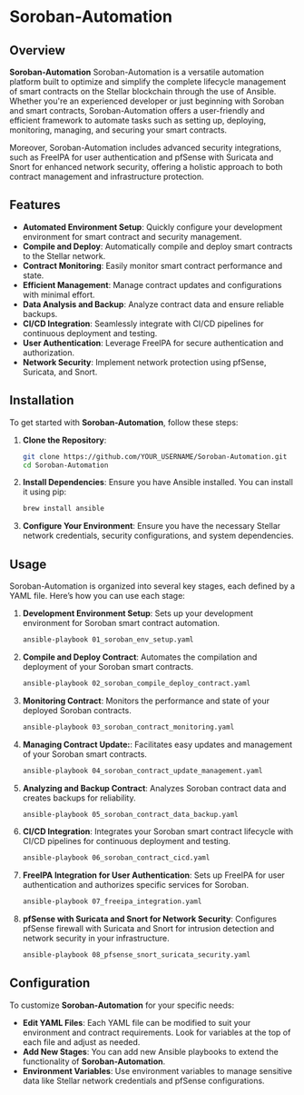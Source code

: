# Soroban-Automation

## Overview
**Soroban-Automation** Soroban-Automation is a versatile automation platform built to optimize and simplify the complete lifecycle management of smart contracts on the Stellar blockchain through the use of Ansible. Whether you're an experienced developer or just beginning with Soroban and smart contracts, Soroban-Automation offers a user-friendly and efficient framework to automate tasks such as setting up, deploying, monitoring, managing, and securing your smart contracts.

Moreover, Soroban-Automation includes advanced security integrations, such as FreeIPA for user authentication and pfSense with Suricata and Snort for enhanced network security, offering a holistic approach to both contract management and infrastructure protection.

## Features
- **Automated Environment Setup**: Quickly configure your development environment for smart contract and security management.
- **Compile and Deploy**: Automatically compile and deploy smart contracts to the Stellar network.
- **Contract Monitoring**: Easily monitor smart contract performance and state.
- **Efficient Management**: Manage contract updates and configurations with minimal effort.
- **Data Analysis and Backup**: Analyze contract data and ensure reliable backups.
- **CI/CD Integration**: Seamlessly integrate with CI/CD pipelines for continuous deployment and testing.
- **User Authentication**: Leverage FreeIPA for secure authentication and authorization.
- **Network Security**: Implement network protection using pfSense, Suricata, and Snort.

## Installation
To get started with **Soroban-Automation**, follow these steps:

1. **Clone the Repository**:
   ```bash
   git clone https://github.com/YOUR_USERNAME/Soroban-Automation.git
   cd Soroban-Automation
2. **Install Dependencies**:
Ensure you have Ansible installed. You can install it using pip:
   ```bash
   brew install ansible
3. **Configure Your Environment**:
Ensure you have the necessary Stellar network credentials, security configurations, and system dependencies.

## Usage

Soroban-Automation is organized into several key stages, each defined by a YAML file. Here’s how you can use each stage:

1. **Development Environment Setup**:
Sets up your development environment for Soroban smart contract automation.
   ```bash
   ansible-playbook 01_soroban_env_setup.yaml

2. **Compile and Deploy Contract**:
Automates the compilation and deployment of your Soroban smart contracts.
   ```bash
   ansible-playbook 02_soroban_compile_deploy_contract.yaml

3. **Monitoring Contract**:
Monitors the performance and state of your deployed Soroban contracts.
   ```bash
   ansible-playbook 03_soroban_contract_monitoring.yaml

4. **Managing Contract Update:**:
Facilitates easy updates and management of your Soroban smart contracts.
   ```bash
   ansible-playbook 04_soroban_contract_update_management.yaml

5. **Analyzing and Backup Contract**:
Analyzes Soroban contract data and creates backups for reliability.
   ```bash
   ansible-playbook 05_soroban_contract_data_backup.yaml

6. **CI/CD Integration**:
Integrates your Soroban smart contract lifecycle with CI/CD pipelines for continuous deployment and testing.
   ```bash
   ansible-playbook 06_soroban_contract_cicd.yaml

7. **FreeIPA Integration for User Authentication**:
Sets up FreeIPA for user authentication and authorizes specific services for Soroban.
   ```bash
   ansible-playbook 07_freeipa_integration.yaml

9. **pfSense with Suricata and Snort for Network Security**:
Configures pfSense firewall with Suricata and Snort for intrusion detection and network security in your infrastructure.
   ```bash
   ansible-playbook 08_pfsense_snort_suricata_security.yaml


## Configuration

To customize **Soroban-Automation** for your specific needs:

- **Edit YAML Files**: Each YAML file can be modified to suit your environment and contract requirements. Look for variables at the top of each file and adjust as needed.
- **Add New Stages**: You can add new Ansible playbooks to extend the functionality of **Soroban-Automation**.
- **Environment Variables**: Use environment variables to manage sensitive data like Stellar network credentials and pfSense configurations.








